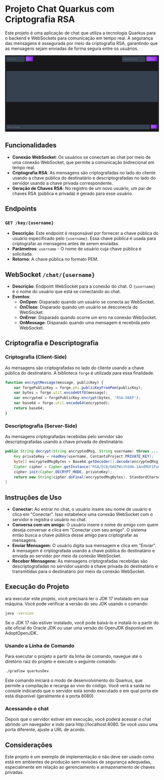 # Projeto Chat Quarkus com Criptografia RSA

Este projeto é uma aplicação de chat que utiliza a tecnologia Quarkus para o backend e WebSockets para comunicação em tempo real. A segurança das mensagens é assegurada por meio da criptografia RSA, garantindo que as mensagens sejam enviadas de forma segura entre os usuários.

![Imagem do projeto](src/main/resources/META-INF/resources/image/img.png)

## Funcionalidades

- **Conexão WebSocket**: Os usuários se conectam ao chat por meio de uma conexão WebSocket, que permite a comunicação bidirecional em tempo real.
- **Criptografia RSA**: As mensagens são criptografadas no lado do cliente usando a chave pública do destinatário e descriptografadas no lado do servidor usando a chave privada correspondente.
- **Geração de Chaves RSA**: No registro de um novo usuário, um par de chaves RSA (pública e privada) é gerado para esse usuário.

## Endpoints

### `GET /key/{username}`

- **Descrição**: Este endpoint é responsável por fornecer a chave pública do usuário especificado pelo `{username}`. Essa chave pública é usada para criptografar as mensagens antes de serem enviadas.
- **Parâmetros**: `username` - O nome de usuário cuja chave pública é solicitada.
- **Retorno**: A chave pública no formato PEM.

## WebSocket `/chat/{username}`

- **Descrição**: Endpoint WebSocket para a conexão do chat. O `{username}` é o nome do usuário que está se conectando ao chat.
- **Eventos**:
    - **OnOpen**: Disparado quando um usuário se conecta ao WebSocket.
    - **OnClose**: Disparado quando um usuário se desconecta do WebSocket.
    - **OnError**: Disparado quando ocorre um erro na conexão WebSocket.
    - **OnMessage**: Disparado quando uma mensagem é recebida pelo WebSocket.

## Criptografia e Descriptografia

### Criptografia (Client-Side)

As mensagens são criptografadas no lado do cliente usando a chave pública do destinatário. A biblioteca `forge` é utilizada para essa finalidade.

```javascript
function encryptMessage(message, publicKey) {
    var forgePublicKey = forge.pki.publicKeyFromPem(publicKey);
    var bytes = forge.util.encodeUtf8(message);
    var encrypted = forgePublicKey.encrypt(bytes, 'RSA-OAEP');
    var base64 = forge.util.encode64(encrypted);
    return base64;
}
```

### Descriptografia (Server-Side)

As mensagens criptografadas recebidas pelo servidor são descriptografadas usando a chave privada do destinatário.

```java
public String decrypt(String encryptedMsg, String username) throws ... {
    Key privateKey = readKey(username, ContantsProject.PRIVATE_KEY);
    byte[] encryptedMsgBytes = Base64.getDecoder().decode(encryptedMsg);
    Cipher cipher = Cipher.getInstance("RSA/ECB/OAEPWithSHA-1AndMGF1Padding");
    cipher.init(Cipher.DECRYPT_MODE, privateKey);
    return new String(cipher.doFinal(encryptedMsgBytes), StandardCharsets.UTF_8);
}
```

## Instruções de Uso

- **Conectar:** Ao entrar no chat, o usuário insere seu nome de usuário e clica em "Conectar". Isso estabelece uma conexão WebSocket com o servidor e registra o usuário no chat.
- **Conversa com um amigo:** O usuário insere o nome do amigo com quem deseja conversar e clica em "Conectar com seu amigo". O sistema então busca a chave pública desse amigo para criptografar as mensagens.
- **Enviar Mensagem:** O usuário digita sua mensagem e clica em "Enviar". A mensagem é criptografada usando a chave pública do destinatário e enviada ao servidor por meio da conexão WebSocket.
- **Receber Mensagens:** As mensagens criptografadas recebidas são descriptografadas no servidor usando a chave privada do destinatário e transmitidas para o destinatário por meio da conexão WebSocket.

## Execução do Projeto

ara executar este projeto, você precisará ter o JDK 17 instalado em sua máquina. Você pode verificar a versão do seu JDK usando o comando:

```bash
java -version
```

Se o JDK 17 não estiver instalado, você pode baixá-lo e instalá-lo a partir do site oficial do Oracle JDK ou usar uma versão do OpenJDK disponível em AdoptOpenJDK.

### Usando a Linha de Comando

Para executar o projeto a partir da linha de comando, navegue até o diretório raiz do projeto e execute o seguinte comando:
```bash
./gradlew quarkusDev
```
Este comando iniciará o modo de desenvolvimento do Quarkus, que permite a compilação e recarga ao vivo do código. Você verá a saída no console indicando que o servidor está sendo executado e em qual porta ele está disponível (geralmente é a porta 8080).

### Acessando o chat

Depois que o servidor estiver em execução, você poderá acessar o chat abrindo um navegador e indo para http://localhost:8080. Se você usou uma porta diferente, ajuste a URL de acordo.

## Considerações

Este projeto é um exemplo de implementação e não deve ser usado como está em ambientes de produção sem revisões de segurança adequadas, especialmente em relação ao gerenciamento e armazenamento de chaves privadas.
